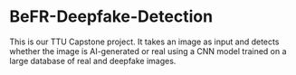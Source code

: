 # BeFR-Deepfake-Detection
This is our TTU Capstone project. It takes an image as input and detects whether the image is AI-generated or real using a CNN model trained on a large database of real and deepfake images.
